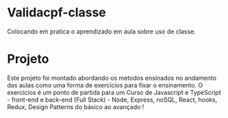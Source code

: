 <h1>Validacpf-classe</h1>
 Colocando em pratica o aprendizado em aula sobre uso de classe. 

<h1>Projeto</h1>
<p>Este projeto foi montado abordando os metodos ensinados no andamento das aulas como uma forma de exercícios para fixar o ensinamento.  O exercícios é um ponto de partida para um Curso de Javascript e TypeScript - front-end e back-end (Full Stack) - Node, Express, noSQL, React, hooks, Redux, Design Patterns do básico ao avançado !</p>
